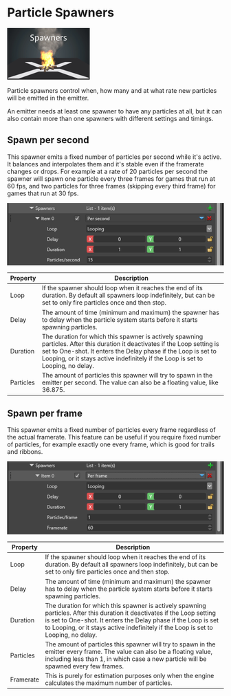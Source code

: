 # Particle Spawners

![images/particles-reference-spawners-0.png](images/particles-reference-spawners-0.png) 

Particle spawners control when, how many and at what rate new particles will be emitted in the emitter.

An emitter needs at least one spawner to have any particles at all, but it can also contain more than one spawners with different settings and timings.

## Spawn per second

This spawner emits a fixed number of particles per second while it's active. It balances and interpolates them and it's stable even if the framerate changes or drops. For example at a rate of 20 particles per second the spawner will spawn one particle every three frames for games that run at 60 fps, and two particles for three frames (skipping every third frame) for games that run at 30 fps.

![images/particles-reference-spawners-1.png](images/particles-reference-spawners-1.png) 

| Property                | Description                                                                                            |
|-------------------------|--------------------------------------------------------------------------------------------------------|
| Loop                    | If the spawner should loop when it reaches the end of its duration. By default all spawners loop indefinitely, but can be set to only fire particles once and then stop.   |
| Delay                   | The amount of time (minimum and maximum) the spawner has to delay when the particle system starts before it starts spawning particles.                                                                   |
| Duration                | The duration for which this spawner is actively spawning particles. After this duration it deactivates if the Loop setting is set to One-shot. It enters the Delay phase if the Loop is set to Looping, or it stays active indefinitely if the Loop is set to Looping, no delay.       |
| Particles               | The amount of particles this spawner will try to spawn in the emitter per second. The value can also be a floating value, like 36.875.                       |

## Spawn per frame

This spawner emits a fixed number of particles every frame regardless of the actual framerate. This feature can be useful if you require fixed number of particles, for example exactly one every frame, which is good for trails and ribbons.

![images/particles-reference-spawners-2.png](images/particles-reference-spawners-2.png) 

| Property                | Description                                                                                            |
|-------------------------|--------------------------------------------------------------------------------------------------------|
| Loop                    | If the spawner should loop when it reaches the end of its duration. By default all spawners loop indefinitely, but can be set to only fire particles once and then stop.   |
| Delay                   | The amount of time (minimum and maximum) the spawner has to delay when the particle system starts before it starts spawning particles.                                                                   |
| Duration                | The duration for which this spawner is actively spawning particles. After this duration it deactivates if the Loop setting is set to One-shot. It enters the Delay phase if the Loop is set to Looping, or it stays active indefinitely if the Loop is set to Looping, no delay.                                                                      |
| Particles               | The amount of particles this spawner will try to spawn in the emitter every frame. The value can also be a floating value, including less than 1, in which case a new particle will be spawned every few frames.                                                                              |
| Framerate               | This is purely for estimation purposes only when the engine calculates the maximum number of particles.|



